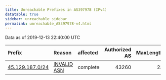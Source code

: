 ```yaml
---
title: Unreachable Prefixes in AS397978 (IPv4)
datatable: true
sidebar: unreachable_sidebar
permalink: unreachable_AS397978-v4.html
---
```


Data as of 2019-12-13 22:40:00 UTC


<div class="datatable-begin"></div>

| Prefix                                                   | Reason                                                                                                  | affected   |   Authorized AS |   MaxLength | Anchor                                         |   unreachable /24s |
|:---------------------------------------------------------|:--------------------------------------------------------------------------------------------------------|:-----------|----------------:|------------:|:-----------------------------------------------|-------------------:|
| [45.129.187.0/24](https://stat.ripe.net/45.129.187.0/24) | [INVALID ASN](https://rpki-validator.ripe.net/announcement-preview?asn=AS397978&prefix=45.129.187.0/24) | complete   |           43260 |          23 | [RIPE](unreachable_RIPE_NCC_RPKI_Root-v4.html) |                  1 |

<div class="datatable-end"></div>